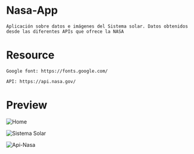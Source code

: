 # Nasa-App

    Aplicación sobre datos e imágenes del Sistema solar. Datos obtenidos desde las diferentes APIs que ofrece la NASA
    
# Resource

    Google font: https://fonts.google.com/

    API: https://api.nasa.gov/
    
# Preview

![Home](https://user-images.githubusercontent.com/80001602/189421086-c09ff879-2a51-4d52-9955-bd3f607a8a7c.jpg)

![Sistema Solar](https://user-images.githubusercontent.com/80001602/187544445-2e9f7225-b76d-4e1c-8aac-79fe5eb49e5c.png)

![Api-Nasa](https://user-images.githubusercontent.com/80001602/187544448-9625ca7b-2291-4abf-9d6c-c4c8b40e92de.png)
